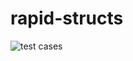 # rapid-structs
![test cases](https://github.com/Borrus-sudo/rapide-structs/actions/workflows/test.yml/badge.svg)
